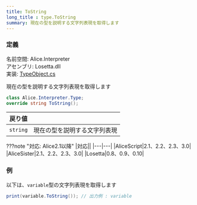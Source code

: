 ```yaml
---
title: ToString
long_title : type.ToString
summary: 現在の型を説明する文字列表現を取得します
---
```


### 定義
名前空間: Alice.Interpreter<br/>
アセンブリ: Losetta.dll<br/>
実装: [TypeObject.cs](https://github.com/WSOFT-Project/Losetta/blob/master/Losetta/Objects/TypeObject.cs)


現在の型を説明する文字列表現を取得します

```cs title="AliceScript"
class Alice.Interpreter.Type;
override string ToString();
```

|戻り値| |
|-|-|
|`string`| 現在の型を説明する文字列表現|

???note "対応: Alice2.1以降"
    |対応||
    |---|---|
    |AliceScript|2.1、2.2、2.3、3.0|
    |AliceSister|2.1、2.2、2.3、3.0|
    |Losetta|0.8、0.9、0.10|

### 例
以下は、`variable`型の文字列表現を取得します

```cs title="AliceScript"
print(variable.ToString()); // 出力例 : variable
```
